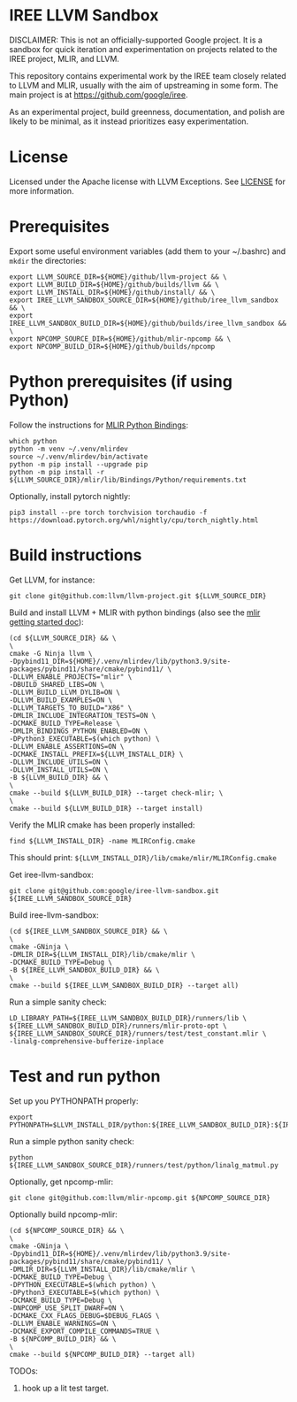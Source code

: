 # IREE LLVM Sandbox

DISCLAIMER: This is not an officially-supported Google project. It is a sandbox
for quick iteration and experimentation on projects related to the IREE project,
MLIR, and LLVM.

This repository contains experimental work by the IREE team closely related to
LLVM and MLIR, usually with the aim of upstreaming in some form. The main
project is at https://github.com/google/iree.

As an experimental project, build greenness, documentation, and polish are
likely to be minimal, as it instead prioritizes easy experimentation.

# License

Licensed under the Apache license with LLVM Exceptions. See [LICENSE](LICENSE)
for more information.

# Prerequisites

Export some useful environment variables (add them to your ~/.bashrc) and
`mkdir` the directories:

```
export LLVM_SOURCE_DIR=${HOME}/github/llvm-project && \
export LLVM_BUILD_DIR=${HOME}/github/builds/llvm && \
export LLVM_INSTALL_DIR=${HOME}/github/install/ && \
export IREE_LLVM_SANDBOX_SOURCE_DIR=${HOME}/github/iree_llvm_sandbox && \
export IREE_LLVM_SANDBOX_BUILD_DIR=${HOME}/github/builds/iree_llvm_sandbox && \
export NPCOMP_SOURCE_DIR=${HOME}/github/mlir-npcomp && \
export NPCOMP_BUILD_DIR=${HOME}/github/builds/npcomp
```

# Python prerequisites (if using Python)

Follow the instructions for
[MLIR Python Bindings](https://mlir.llvm.org/docs/Bindings/Python/):

```
which python
python -m venv ~/.venv/mlirdev
source ~/.venv/mlirdev/bin/activate
python -m pip install --upgrade pip
python -m pip install -r ${LLVM_SOURCE_DIR}/mlir/lib/Bindings/Python/requirements.txt
```

Optionally, install pytorch nightly:

```
pip3 install --pre torch torchvision torchaudio -f https://download.pytorch.org/whl/nightly/cpu/torch_nightly.html
```

# Build instructions

Get LLVM, for instance:

```
git clone git@github.com:llvm/llvm-project.git ${LLVM_SOURCE_DIR}
```

Build and install LLVM + MLIR with python bindings (also see the
[mlir getting started doc](https://mlir.llvm.org/getting_started/)):

```
(cd ${LLVM_SOURCE_DIR} && \
\
cmake -G Ninja llvm \
-Dpybind11_DIR=${HOME}/.venv/mlirdev/lib/python3.9/site-packages/pybind11/share/cmake/pybind11/ \
-DLLVM_ENABLE_PROJECTS="mlir" \
-DBUILD_SHARED_LIBS=ON \
-DLLVM_BUILD_LLVM_DYLIB=ON \
-DLLVM_BUILD_EXAMPLES=ON \
-DLLVM_TARGETS_TO_BUILD="X86" \
-DMLIR_INCLUDE_INTEGRATION_TESTS=ON \
-DCMAKE_BUILD_TYPE=Release \
-DMLIR_BINDINGS_PYTHON_ENABLED=ON \
-DPython3_EXECUTABLE=$(which python) \
-DLLVM_ENABLE_ASSERTIONS=ON \
-DCMAKE_INSTALL_PREFIX=${LLVM_INSTALL_DIR} \
-DLLVM_INCLUDE_UTILS=ON \
-DLLVM_INSTALL_UTILS=ON \
-B ${LLVM_BUILD_DIR} && \
\
cmake --build ${LLVM_BUILD_DIR} --target check-mlir; \
\
cmake --build ${LLVM_BUILD_DIR} --target install)
```

Verify the MLIR cmake has been properly installed:

```
find ${LLVM_INSTALL_DIR} -name MLIRConfig.cmake
```

This should print: `${LLVM_INSTALL_DIR}/lib/cmake/mlir/MLIRConfig.cmake`

Get iree-llvm-sandbox:

```
git clone git@github.com:google/iree-llvm-sandbox.git ${IREE_LLVM_SANDBOX_SOURCE_DIR}
```

Build iree-llvm-sandbox:

```
(cd ${IREE_LLVM_SANDBOX_SOURCE_DIR} && \
\
cmake -GNinja \
-DMLIR_DIR=${LLVM_INSTALL_DIR}/lib/cmake/mlir \
-DCMAKE_BUILD_TYPE=Debug \
-B ${IREE_LLVM_SANDBOX_BUILD_DIR} && \
\
cmake --build ${IREE_LLVM_SANDBOX_BUILD_DIR} --target all)
```

Run a simple sanity check:

```
LD_LIBRARY_PATH=${IREE_LLVM_SANDBOX_BUILD_DIR}/runners/lib \
${IREE_LLVM_SANDBOX_BUILD_DIR}/runners/mlir-proto-opt \
${IREE_LLVM_SANDBOX_SOURCE_DIR}/runners/test/test_constant.mlir \
-linalg-comprehensive-bufferize-inplace
```

# Test and run python

Set up you PYTHONPATH properly:

```
export PYTHONPATH=$LLVM_INSTALL_DIR/python:${IREE_LLVM_SANDBOX_BUILD_DIR}:${IREE_LLVM_SANDBOX_BUILD_DIR}/runners/lib:${NPCOMP_BUILD_DIR}
```

Run a simple python sanity check:

```
python ${IREE_LLVM_SANDBOX_SOURCE_DIR}/runners/test/python/linalg_matmul.py
```

Optionally, get npcomp-mlir:

```
git clone git@github.com:llvm/mlir-npcomp.git ${NPCOMP_SOURCE_DIR}
```

Optionally build npcomp-mlir:

```
(cd ${NPCOMP_SOURCE_DIR} && \
\
cmake -GNinja \
-Dpybind11_DIR=${HOME}/.venv/mlirdev/lib/python3.9/site-packages/pybind11/share/cmake/pybind11/ \
-DMLIR_DIR=${LLVM_INSTALL_DIR}/lib/cmake/mlir \
-DCMAKE_BUILD_TYPE=Debug \
-DPYTHON_EXECUTABLE=$(which python) \
-DPython3_EXECUTABLE=$(which python) \
-DCMAKE_BUILD_TYPE=Debug \
-DNPCOMP_USE_SPLIT_DWARF=ON \
-DCMAKE_CXX_FLAGS_DEBUG=$DEBUG_FLAGS \
-DLLVM_ENABLE_WARNINGS=ON \
-DCMAKE_EXPORT_COMPILE_COMMANDS=TRUE \
-B ${NPCOMP_BUILD_DIR} && \
\
cmake --build ${NPCOMP_BUILD_DIR} --target all)
```

TODOs:

1.  hook up a lit test target.
